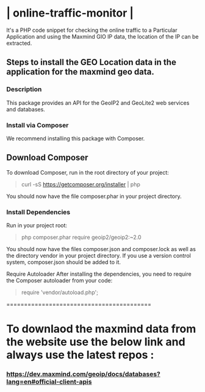 # | online-traffic-monitor |

It's a PHP code snippet for checking the online traffic to a Particular Application and using the Maxmind GIO IP data, the location of the IP can be extracted.

## Steps to install the GEO Location data in the application for the maxmind geo data.

### Description
This package provides an API for the GeoIP2 and GeoLite2 web services and databases.

### Install via Composer
We recommend installing this package with Composer.

## Download Composer
To download Composer, run in the root directory of your project:

> curl -sS https://getcomposer.org/installer | php

You should now have the file composer.phar in your project directory.

### Install Dependencies
Run in your project root:

> php composer.phar require geoip2/geoip2:~2.0

You should now have the files composer.json and composer.lock as well as the directory vendor in your project directory. If you use a version control system, composer.json should be added to it.

Require Autoloader
After installing the dependencies, you need to require the Composer autoloader from your code:

> require 'vendor/autoload.php';


=========================================

# To downlaod the maxmind data from the website use the below link and always use the latest repos :
### https://dev.maxmind.com/geoip/docs/databases?lang=en#official-client-apis
